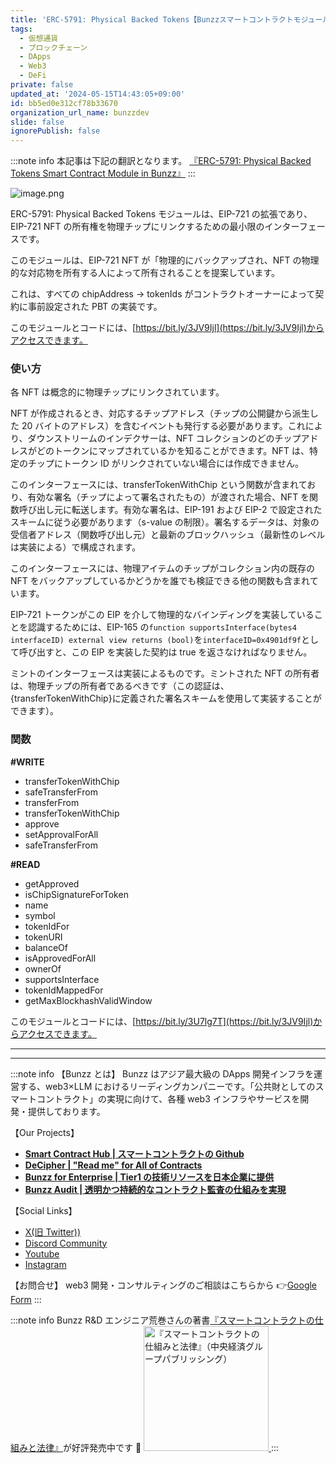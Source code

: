 ```yaml
---
title: 'ERC-5791: Physical Backed Tokens【Bunzzスマートコントラクトモジュール】'
tags:
  - 仮想通貨
  - ブロックチェーン
  - DApps
  - Web3
  - DeFi
private: false
updated_at: '2024-05-15T14:43:05+09:00'
id: bb5ed0e312cf78b33670
organization_url_name: bunzzdev
slide: false
ignorePublish: false
---
```


:::note info
本記事は下記の翻訳となります。
[『ERC-5791: Physical Backed Tokens Smart Contract Module in Bunzz』](https://blog.bunzz.dev/erc-5791-physical-backed-tokens-smart-contract-module-in-bunzz/)
:::

![image.png](https://qiita-image-store.s3.ap-northeast-1.amazonaws.com/0/1926720/f9d29393-55dd-4272-8691-7e4d009e3260.png)

ERC-5791: Physical Backed Tokens モジュールは、EIP-721 の拡張であり、EIP-721 NFT の所有権を物理チップにリンクするための最小限のインターフェースです。

このモジュールは、EIP-721 NFT が「物理的にバックアップされ、NFT の物理的な対応物を所有する人によって所有されることを提案しています。

これは、すべての chipAddress -> tokenIds がコントラクトオーナーによって契約に事前設定された PBT の実装です。

このモジュールとコードには、[https://bit.ly/3JV9Ijl](https://bit.ly/3JV9Ijl)からアクセスできます。

### 使い方

各 NFT は概念的に物理チップにリンクされています。

NFT が作成されるとき、対応するチップアドレス（チップの公開鍵から派生した 20 バイトのアドレス）を含むイベントも発行する必要があります。これにより、ダウンストリームのインデクサーは、NFT コレクションのどのチップアドレスがどのトークンにマップされているかを知ることができます。NFT は、特定のチップにトークン ID がリンクされていない場合には作成できません。

このインターフェースには、transferTokenWithChip という関数が含まれており、有効な署名（チップによって署名されたもの）が渡された場合、NFT を関数呼び出し元に転送します。有効な署名は、EIP-191 および EIP-2 で設定されたスキームに従う必要があります（s-value の制限）。署名するデータは、対象の受信者アドレス（関数呼び出し元）と最新のブロックハッシュ（最新性のレベルは実装による）で構成されます。

このインターフェースには、物理アイテムのチップがコレクション内の既存の NFT をバックアップしているかどうかを誰でも検証できる他の関数も含まれています。

EIP-721 トークンがこの EIP を介して物理的なバインディングを実装していることを認識するためには、EIP-165 の`function supportsInterface(bytes4 interfaceID) external view returns (bool)`を`interfaceID=0x4901df9f`として呼び出すと、この EIP を実装した契約は true を返さなければなりません。

ミントのインターフェースは実装によるものです。ミントされた NFT の所有者は、物理チップの所有者であるべきです（この認証は、{transferTokenWithChip}に定義された署名スキームを使用して実装することができます）。

### 関数

**#WRITE**

- transferTokenWithChip
- safeTransferFrom
- transferFrom
- transferTokenWithChip
- approve
- setApprovalForAll
- safeTransferFrom

**#READ**

- getApproved
- isChipSignatureForToken
- name
- symbol
- tokenIdFor
- tokenURI
- balanceOf
- isApprovedForAll
- ownerOf
- supportsInterface
- tokenIdMappedFor
- getMaxBlockhashValidWindow

このモジュールとコードには、[https://bit.ly/3U7lg7T](https://bit.ly/3JV9Ijl)からアクセスできます。

---

---

:::note info
【Bunzz とは】
Bunzz はアジア最大級の DApps 開発インフラを運営する、web3×LLM におけるリーディングカンパニーです。「公共財としてのスマートコントラクト」の実現に向けて、各種 web3 インフラやサービスを開発・提供しております。

【Our Projects】

- **[Smart Contract Hub | スマートコントラクトの Github](https://www.bunzz.dev/)**
- **[DeCipher | "Read me" for All of Contracts](https://www.bunzz.dev/decipher)**
- **[Bunzz for Enterprise | Tier1 の技術リソースを日本企業に提供](https://enterprise.bunzz.dev/ja)**
- **[Bunzz Audit | 透明かつ持続的なコントラクト監査の仕組みを実現](hhttps://www.bunzz.dev/audit)**

【Social Links】

- [X(旧 Twitter))](https://twitter.com/BunzzDev)
- [Discord Community](https://t.co/6hHgssJdvW)
- [Youtube](https://www.youtube.com/@bunzzdev)
- [Instagram](https://www.instagram.com/bunzzdev/)

【お問合せ】
web3 開発・コンサルティングのご相談はこちらから 👉[Google Form](https://forms.gle/4tgQjWSw2MMMZW6E6)
:::

:::note info
Bunzz R&D エンジニア荒巻さんの著書[『スマートコントラクトの仕組みと法律』](https://amzn.to/3V03sNH)が好評発売中です 📕
<a href="https://amzn.to/3V03sNH" rel="nofollow" referrerpolicy="no-referrer-when-downgrade">
<img
    src="https://m.media-amazon.com/images/I/81wopoZ1K4L._SY522_.jpg"
    alt="『スマートコントラクトの仕組みと法律』（中央経済グループパブリッシング）"
    width="200px"
    height="auto"
    Style="border: 0px;"
  />
</a>
:::
